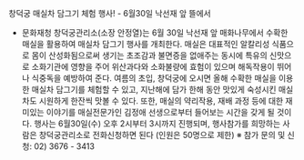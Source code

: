 창덕궁 매실차 담그기 체험 행사! - 6월30일 낙선재 앞 뜰에서
- 문화재청 창덕궁관리소(소장 안정열)는 6월 30일 낙선재 앞 매화나무에서 수확한 매실을 활용하여 매실차 담그기 행사를 개최한다. 매실은 대표적인 알칼리성 식품으로 몸이 산성화됨으로써 생기는 초조감과 불면증을 없애주는 동시에 특유의 신맛으로 소화기관에 영향을 주어 위산과다와 소화불량에 효험이 있으며 해독작용이 뛰어나 식중독을 예방하여 준다. 여름의 초입, 창덕궁에 오시면 올해 수확한 매실을 이용한 매실차 담그기를 체험할 수 있고, 지난해에 담가 한해 동안 맛있게 숙성시킨 매실차도 시원하게 한잔씩 맛볼 수 있다. 또한, 매실의 약리작용, 재배 과정 등에 대한 재미있는 이야기를 매실전문가인 김정애 선생으로부터 들어보는 시간을 갖게 될 것이다. 행사는 6월30일(수) 오후 2시부터 3시까지 진행되며, 행사참가를 희망하는 사람은 창덕궁관리소로 전화신청하면 된다 (인원은 50명으로 제한)
※ 참가 문의 및 신청: 02) 3676 - 3413